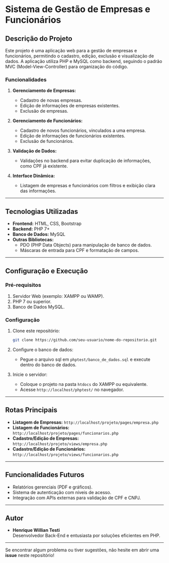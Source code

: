 # Sistema de Gestão de Empresas e Funcionários

## Descrição do Projeto
Este projeto é uma aplicação web para a gestão de empresas e funcionários, permitindo o cadastro, edição, exclusão e visualização de dados. A aplicação utiliza PHP e MySQL como backend, seguindo o padrão MVC (Model-View-Controller) para organização do código.

### Funcionalidades

1. **Gerenciamento de Empresas:**
   - Cadastro de novas empresas.
   - Edição de informações de empresas existentes.
   - Exclusão de empresas.

2. **Gerenciamento de Funcionários:**
   - Cadastro de novos funcionários, vinculados a uma empresa.
   - Edição de informações de funcionários existentes.
   - Exclusão de funcionários.

3. **Validação de Dados:**
   - Validações no backend para evitar duplicação de informações, como CPF já existente.

4. **Interface Dinâmica:**
   - Listagem de empresas e funcionários com filtros e exibição clara das informações.

---

## Tecnologias Utilizadas

- **Frontend:** HTML, CSS, Bootstrap
- **Backend:** PHP 7+
- **Banco de Dados:** MySQL
- **Outras Bibliotecas:**
  - PDO (PHP Data Objects) para manipulação de banco de dados.
  - Máscaras de entrada para CPF e formatação de campos.

---

## Configuração e Execução

### Pré-requisitos

1. Servidor Web (exemplo: XAMPP ou WAMP).
2. PHP 7 ou superior.
3. Banco de Dados MySQL.

### Configuração

1. Clone este repositório:
   ```bash
   git clone https://github.com/seu-usuario/nome-do-repositorio.git
   ```

2. Configure o banco de dados:
   - Pegue o arquivo sql em `phptest/banco_de_dados.sql` e execute dentro do banco de dados.

4. Inicie o servidor:
   - Coloque o projeto na pasta `htdocs` do XAMPP ou equivalente.
   - Acesse `http://localhost/phptest/` no navegador.

---

## Rotas Principais

- **Listagem de Empresas:** `http://localhost/projeto/pages/empresa.php`
- **Listagem de Funcionários:** `http://localhost/projeto/pages/funcionarios.php`
- **Cadastro/Edição de Empresas:** `http://localhost/projeto/views/empresa.php`
- **Cadastro/Edição de Funcionários:** `http://localhost/projeto/views/funcionarios.php`

---

## Funcionalidades Futuros

- Relatórios gerenciais (PDF e gráficos).
- Sistema de autenticação com níveis de acesso.
- Integração com APIs externas para validação de CPF e CNPJ.

---

## Autor

- **Henrique Willian Testi**  
  Desenvolvedor Back-End e entusiasta por soluções eficientes em PHP.

---

Se encontrar algum problema ou tiver sugestões, não hesite em abrir uma **issue** neste repositório!
